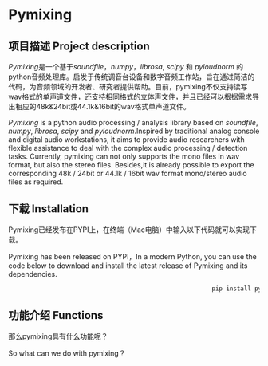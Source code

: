 # Pymixing

## 项目描述 Project description

*Pymixing*是一个基于*soundfile*，*numpy*，*librosa*, *scipy* 和 *pyloudnorm* 的python音频处理库。启发于传统调音台设备和数字音频工作站，旨在通过简洁的代码，为音频领域的开发者、研究者提供帮助。目前，pymixing不仅支持读写wav格式的单声道文件，还支持相同格式的立体声文件，并且已经可以根据需求导出相应的48k&24bit或44.1k&16bit的wav格式单声道文件。

*Pymixing* is a python audio processing / analysis library based on *soundfile*, *numpy*, *librosa*, *scipy* and *pyloudnorm*.Inspired by traditional analog console and digital audio workstations, it aims to provide audio researchers with flexible assistance to deal with the complex audio processing / detection tasks. Currently, pymixing can not only supports the mono files in wav format, but also the stereo files. Besides,it is already possible to export the corresponding 48k / 24bit or 44.1k / 16bit wav format mono/stereo audio files as required.

## 下载 Installation

Pymixing已经发布在PYPI上，在终端（Mac电脑）中输入以下代码就可以实现下载。

Pymixing has been released on PYPI，In a modern Python, you can use the code  below to download and install the latest release of Pymixing and its dependencies. 

~~~python
                                                         pip install pymixing
~~~

## 功能介绍 Functions

那么pymixing具有什么功能呢？

So what can we do with pymixing？

### 
